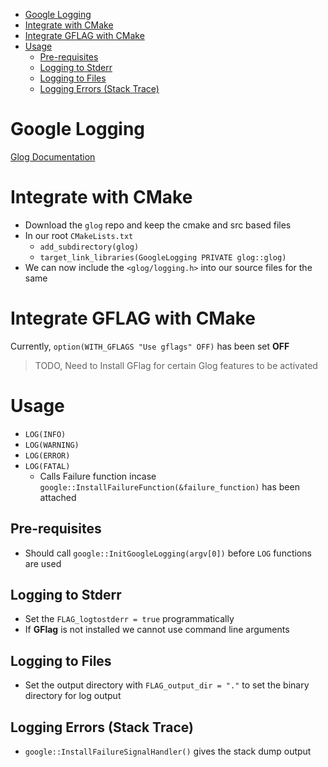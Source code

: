 - [Google Logging](#google-logging)
- [Integrate with CMake](#integrate-with-cmake)
- [Integrate GFLAG with CMake](#integrate-gflag-with-cmake)
- [Usage](#usage)
  - [Pre-requisites](#pre-requisites)
  - [Logging to Stderr](#logging-to-stderr)
  - [Logging to Files](#logging-to-files)
  - [Logging Errors (Stack Trace)](#logging-errors-stack-trace)

# Google Logging

[Glog Documentation](http://rpg.ifi.uzh.ch/docs/glog.html)

# Integrate with CMake

- Download the `glog` repo and keep the cmake and src based files
- In our root `CMakeLists.txt`
  - `add_subdirectory(glog)`
  - `target_link_libraries(GoogleLogging PRIVATE glog::glog)`
- We can now include the `<glog/logging.h>` into our source files for the same

# Integrate GFLAG with CMake

Currently, `option(WITH_GFLAGS "Use gflags" OFF)` has been set **OFF**

> TODO, Need to Install GFlag for certain Glog features to be activated

# Usage

- `LOG(INFO)`
- `LOG(WARNING)`
- `LOG(ERROR)`
- `LOG(FATAL)`
  - Calls Failure function incase `google::InstallFailureFunction(&failure_function)` has been attached

## Pre-requisites

- Should call `google::InitGoogleLogging(argv[0])` before `LOG` functions are used

## Logging to Stderr

- Set the `FLAG_logtostderr = true` programmatically
- If **GFlag** is not installed we cannot use command line arguments

## Logging to Files

- Set the output directory with `FLAG_output_dir = "."` to set the binary directory for log output

## Logging Errors (Stack Trace)

- `google::InstallFailureSignalHandler()` gives the stack dump output
